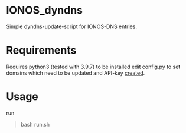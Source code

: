 # IONOS_dyndns
Simple dyndns-update-script for IONOS-DNS entries.

# Requirements
Requires python3 (tested with 3.9.7) to be installed
edit config.py to set domains which need to be updated and API-key [created](https://developer.hosting.ionos.de/keys).

# Usage

run
> bash run.sh
